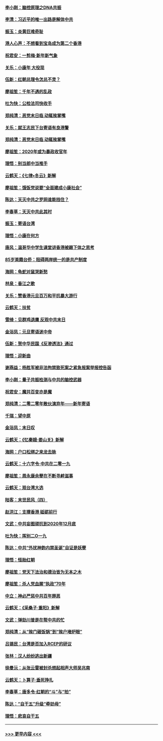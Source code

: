 #### [李小刚：脑控原理之DNA共振](../pages/nsc993/n11780962.md?t=01101144) 
#### [李清：习近平的唯一出路是解体中共](../pages/nsc993/n11780866.md?t=01101144) 
#### [振玉：炎黄巨难奇耻](../pages/nsc993/n11779632.md?t=01101144) 
#### [港人心声：不想看到宝岛成为第二个香港](../pages/nsc993/n11778817.md?t=01101144) 
#### [祝君安：一剪梅‧新年新气象](../pages/nsc993/n11776340.md?t=01101144) 
#### [关乐：小康年 大役现](../pages/nsc993/n11774213.md?t=01101144) 
#### [伍新：红朝总理令怎总不灵？](../pages/nsc993/n11770813.md?t=01101144) 
#### [廖祖笙：千年不遇的乱政](../pages/nsc993/n11770373.md?t=01101144) 
#### [吐为快：公检法司快收手](../pages/nsc993/n11770359.md?t=01101144) 
#### [郑纯清：恶党末日临 动辄挨掌嘴](../pages/nsc993/n11769912.md?t=01101144) 
#### [关乐：就王志民下台寄语有良港警](../pages/nsc993/n11769903.md?t=01101144) 
#### [郑纯清：恶党末日临 动辄挨掌嘴](../pages/nsc993/n11769356.md?t=01101144) 
#### [廖祖笙：2020年或为暴政收官年](../pages/nsc993/n11768216.md?t=01101144) 
#### [理悟：别当郎中当推手](../pages/nsc993/n11768243.md?t=01101144) 
#### [云鹤天：《七律▪冬云》新解](../pages/nsc993/n11768204.md?t=01101144) 
#### [廖祖笙：饿饭党说要“全面建成小康社会”](../pages/nsc993/n11767482.md?t=01101144) 
#### [陈达：天灭中共之罗网谁能挡住？](../pages/nsc993/n11767465.md?t=01101144) 
#### [李春草：天灭中共此其时](../pages/nsc993/n11767452.md?t=01101144) 
#### [振玉：寄语台湾](../pages/nsc993/n11767432.md?t=01101144) 
#### [理悟：小康在何方](../pages/nsc993/n11767394.md?t=01101144) 
#### [唐风：温哥华中学生课堂讲香港被踢下体之思考](../pages/nsc993/n11766848.md?t=01101144) 
#### [85岁美籍台侨：阻碍两岸统一的是共产制度](../pages/nsc993/n11765043.md?t=01101144) 
#### [海网：龟蛇对鼠哭新愁](../pages/nsc993/n11764895.md?t=01101144) 
#### [林泉：香江之歌](../pages/nsc993/n11764415.md?t=01101144) 
#### [关乐：赞香港元旦百万和平抗暴大游行](../pages/nsc993/n11764382.md?t=01101144) 
#### [云鹤天：扶贫](../pages/nsc993/n11764245.md?t=01101144) 
#### [雪绮：见群鸡退鹰  反观中共末日](../pages/nsc993/n11762112.md?t=01101144) 
#### [金浴凤：元旦寄语迷中帝](../pages/nsc993/n11761788.md?t=01101144) 
#### [伍新：贺中华民国《反渗透法》通过](../pages/nsc993/n11761994.md?t=01101144) 
#### [理悟：迎新曲](../pages/nsc993/n11761152.md?t=01101144) 
#### [谢燕益：杨胜军被非法拘禁致死案之紧急报案举报控告函](../pages/nsc993/n11756134.md?t=01101144) 
#### [李小刚：量子共振检测与中共的脑控武器](../pages/nsc993/n11754518.md?t=01101144) 
#### [祝君安：魔共百变亦是魔](../pages/nsc993/n11754469.md?t=01101144) 
#### [郑纯清：二零二零年散伙演弃年——新年寄语](../pages/nsc993/n11754195.md?t=01101144) 
#### [千瑞：望中原](../pages/nsc993/n11754159.md?t=01101144) 
#### [金浴凤：末日叹](../pages/nsc993/n11752359.md?t=01101144) 
#### [云鹤天：《忆秦娥‧娄山关》新解](../pages/nsc993/n11752348.md?t=01101144) 
#### [海网：户口松绑之来龙去脉](../pages/nsc993/n11752328.md?t=01101144) 
#### [云鹤天：十六字令‧中共在二零一九](../pages/nsc993/n11752305.md?t=01101144) 
#### [廖祖笙：周永康余孽在不断寻衅滋事](../pages/nsc993/n11751013.md?t=01101144) 
#### [云鹤天：观台湾大选](../pages/nsc993/n11751007.md?t=01101144) 
#### [陆客：末世民风（四）](../pages/nsc993/n11749203.md?t=01101144) 
#### [赵洪江：支撑香港 砥砺前行](../pages/nsc993/n11748482.md?t=01101144) 
#### [文武：中共妄图顽抗到2020年12月底](../pages/nsc993/n11748446.md?t=01101144) 
#### [吐为快：挥别二O一九](../pages/nsc993/n11748411.md?t=01101144) 
#### [陈达：中共“外扰神韵内禁圣诞”自证是妖孽](../pages/nsc993/n11748226.md?t=01101144) 
#### [理悟：怪胎红朝](../pages/nsc993/n11748206.md?t=01101144) 
#### [廖祖笙：党天下法治和德治皆为无本之木](../pages/nsc993/n11748135.md?t=01101144) 
#### [廖祖笙：杀人党血腥“执政”70年](../pages/nsc993/n11745144.md?t=01101144) 
#### [中立：神必严惩中共百年罪恶](../pages/nsc993/n11744970.md?t=01101144) 
#### [云鹤天：《采桑子‧重阳》新解](../pages/nsc993/n11744948.md?t=01101144) 
#### [文武：弹劾川普是在帮中共的忙](../pages/nsc993/n11744758.md?t=01101144) 
#### [郑纯清：从“挨门砸饭锅”到“挨户堵炉眼”](../pages/nsc993/n11744745.md?t=01101144) 
#### [吕锡民：台湾是否加入RCEP的研议](../pages/nsc993/n11744701.md?t=01101144) 
#### [张林：汉人纷纷逃出新疆](../pages/nsc993/n11743530.md?t=01101144) 
#### [徐曼沅：从张云雷被封杀想起相声大师吴兆南](../pages/nsc993/n11741816.md?t=01101144) 
#### [云鹤天：卜算子‧垂死挣扎](../pages/nsc993/n11739956.md?t=01101144) 
#### [李春草：唐多令‧红朝的“斗”与“拍”](../pages/nsc993/n11739830.md?t=01101144) 
#### [陈达：“自干五”升级“牵妨母”](../pages/nsc993/n11739724.md?t=01101144) 
#### [理悟：悲哀自干五](../pages/nsc993/n11739547.md?t=01101144) 

----
#### [ >>> 更早内容 <<< ](../indexes/nsc993-earlier.md)

